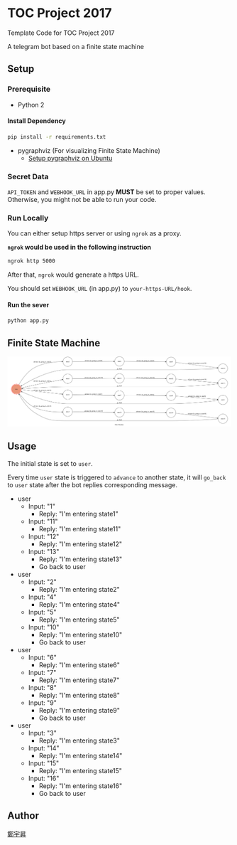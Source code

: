 # TOC Project 2017

Template Code for TOC Project 2017

A telegram bot based on a finite state machine

## Setup

### Prerequisite
* Python 2

#### Install Dependency
```sh
pip install -r requirements.txt
```

* pygraphviz (For visualizing Finite State Machine)
    * [Setup pygraphviz on Ubuntu](http://www.jianshu.com/p/a3da7ecc5303)

### Secret Data

`API_TOKEN` and `WEBHOOK_URL` in app.py **MUST** be set to proper values.
Otherwise, you might not be able to run your code.

### Run Locally
You can either setup https server or using `ngrok` as a proxy.

**`ngrok` would be used in the following instruction**

```sh
ngrok http 5000
```

After that, `ngrok` would generate a https URL.

You should set `WEBHOOK_URL` (in app.py) to `your-https-URL/hook`.

#### Run the sever

```sh
python app.py
```


## Finite State Machine
![fsm](./img/show-fsm.png)

## Usage
The initial state is set to `user`.

Every time `user` state is triggered to `advance` to another state, it will `go_back` to `user` state after the bot replies corresponding message.

* user
	* Input: "1"
		* Reply: "I'm entering state1"
	* Input: "11"
		* Reply: "I'm entering state11"
	* Input: "12"
		* Reply: "I'm entering state12"
	* Input: "13"
		* Reply: "I'm entering state13"
        * Go back to user
* user			
    * Input: "2"
		* Reply: "I'm entering state2"
	* Input: "4"
		* Reply: "I'm entering state4"
	* Input: "5"
		* Reply: "I'm entering state5"
	* Input: "10"
		* Reply: "I'm entering state10"
        * Go back to user
* user			
    * Input: "6"
		* Reply: "I'm entering state6"
	* Input: "7"
		* Reply: "I'm entering state7"
	* Input: "8"
		* Reply: "I'm entering state8"
	* Input: "9"
		* Reply: "I'm entering state9"
        * Go back to user
* user			
    * Input: "3"
		* Reply: "I'm entering state3"
	* Input: "14"
		* Reply: "I'm entering state14"
	* Input: "15"
		* Reply: "I'm entering state15"
	* Input: "16"
		* Reply: "I'm entering state16"
        * Go back to user
## Author
[鄭宇昇](https://github.com/64036279/TOC-Project-2017)

